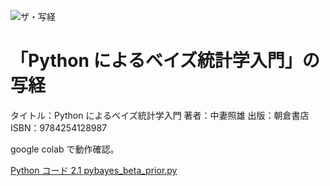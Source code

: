 ![ザ・写経](title.svg)

# 「Python によるベイズ統計学入門」の写経

タイトル：Python によるベイズ統計学入門
著者：中妻照雄
出版：朝倉書店
ISBN：9784254128987

google colab で動作確認。

[Python コード 2.1 pybayes_beta_prior.py](2_1_pybayes_beta_prior.ipynb)
